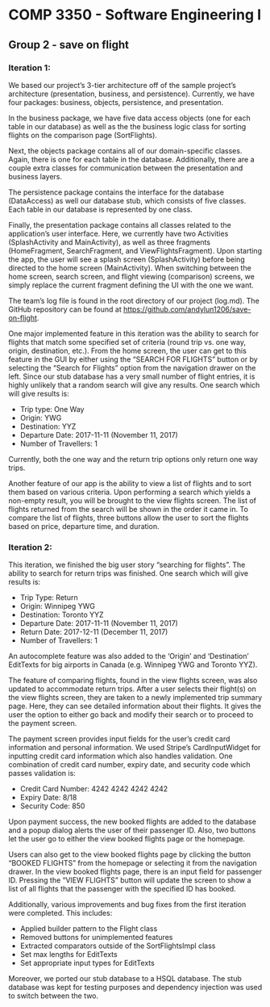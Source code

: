 # COMP 3350 - Software Engineering I
## Group 2 - save on flight

### Iteration 1:
We based our project’s 3-tier architecture off of the sample project’s architecture (presentation, business, and persistence). Currently, we have four packages: business, objects, persistence, and presentation.
 
In the business package, we have five data access objects (one for each table in our database) as well as the the business logic class for sorting flights on the comparison page (SortFlights).
 
Next, the objects package contains all of our domain-specific classes. Again, there is one for each table in the database. Additionally, there are a couple extra classes for communication between the presentation and business layers.
 
The persistence package contains the interface for the database (DataAccess) as well our database stub, which consists of five classes. Each table in our database is represented by one class.
 
Finally, the presentation package contains all classes related to the application’s user interface. Here, we currently have two Activities (SplashActivity and MainActivity), as well as three fragments (HomeFragment, SearchFragment, and ViewFlightsFragment). Upon starting the app, the user will see a splash screen (SplashActivity) before being directed to the home screen (MainActivity). When switching between the home screen, search screen, and flight viewing (comparison) screens, we simply replace the current fragment defining the UI with the one we want.
 
The team’s log file is found in the root directory of our project (log.md). The GitHub repository can be found at https://github.com/andylun1206/save-on-flight.
 
One major implemented feature in this iteration was the ability to search for flights that match some specified set of criteria (round trip vs. one way, origin, destination, etc.). From the home screen, the user can get to this feature in the GUI by either using the “SEARCH FOR FLIGHTS” button or by selecting the “Search for Flights” option from the navigation drawer on the left. Since our stub database has a very small number of flight entries, it is highly unlikely that a random search will give any results. One search which will give results is:
- Trip type: One Way
- Origin: YWG
- Destination: YYZ
- Departure Date: 2017-11-11 (November 11, 2017)
- Number of Travellers: 1

Currently, both the one way and the return trip options only return one way trips.
 
Another feature of our app is the ability to view a list of flights and to sort them based on various criteria. Upon performing a search which yields a non-empty result, you will be brought to the view flights screen. The list of flights returned from the search will be shown in the order it came in. To compare the list of flights, three buttons allow the user to sort the flights based on price, departure time, and duration.

### Iteration 2:
This iteration, we finished the big user story “searching for flights”. The ability to search for return trips was finished. One search which will give results is:
- Trip Type: Return
- Origin: Winnipeg YWG
- Destination: Toronto YYZ
- Departure Date: 2017-11-11 (November 11, 2017)
- Return Date: 2017-12-11 (December 11, 2017)
- Number of Travellers: 1

An autocomplete feature was also added to the ‘Origin’ and ‘Destination’ EditTexts for big airports in Canada (e.g. Winnipeg YWG and Toronto YYZ). 

The feature of comparing flights, found in the view flights screen, was also updated to accommodate return trips. After a user selects their flight(s) on the view flights screen, they are taken to a newly implemented trip summary page. Here, they can see detailed information about their flights. It gives the user the option to either go back and modify their search or to proceed to the payment screen.

The payment screen provides input fields for the user’s credit card information and personal information. We used Stripe’s CardInputWidget for inputting credit card information which also handles validation. One combination of credit card number, expiry date, and security code which passes validation is:
- Credit Card Number: 4242 4242 4242 4242
- Expiry Date: 8/18
- Security Code: 850

Upon payment success, the new booked flights are added to the database and a popup dialog alerts the user of their passenger ID. Also, two buttons let the user go to either the view booked flights page or the homepage.

Users can also get to the view booked flights page by clicking the button “BOOKED FLIGHTS” from the homepage or selecting it from the navigation drawer. In the view booked flights page, there is an input field for passenger ID. Pressing the “VIEW FLIGHTS” button will update the screen to show a list of all flights that the passenger with the specified ID has booked. 

Additionally, various improvements and bug fixes from the first iteration were completed. This includes:
- Applied builder pattern to the Flight class
- Removed buttons for unimplemented features
- Extracted comparators outside of the SortFlightsImpl class
- Set max lengths for EditTexts
- Set appropriate input types for EditTexts

Moreover, we ported our stub database to a HSQL database. The stub database was kept for testing purposes and dependency injection was used to switch between the two.





